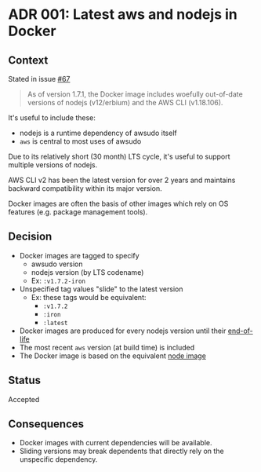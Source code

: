 # ADR 001: Latest aws and nodejs in Docker

## Context

Stated in issue [#67]

> As of version 1.7.1, the Docker image includes woefully out-of-date versions of nodejs (v12/erbium) and the AWS CLI (v1.18.106).

It's useful to include these:

* nodejs is a runtime dependency of awsudo itself
* `aws` is central to most uses of awsudo

Due to its relatively short (30 month) LTS cycle, it's useful to support multiple versions of nodejs.

AWS CLI v2 has been the latest version for over 2 years and maintains backward compatibility within its major version.

Docker images are often the basis of other images which rely on OS features (e.g. package management tools).

## Decision

* Docker images are tagged to specify
    * awsudo version
    * nodejs version (by LTS codename)
    * Ex: `:v1.7.2-iron`
* Unspecified tag values "slide" to the latest version
     * Ex: these tags would be equivalent:
         * `:v1.7.2`
         * `:iron`
         * `:latest`
* Docker images are produced for every nodejs version until their [end-of-life][nodejs releases]
* The most recent `aws` version (at build time) is included
* The Docker image is based on the equivalent [node image]

## Status

Accepted

## Consequences

* Docker images with current dependencies will be available.
* Sliding versions may break dependents that directly rely on the unspecific dependency.

[#67]: https://github.com/meltwater/awsudo/issues/67
[node image]: https://hub.docker.com/_/node
[nodejs releases]: https://nodejs.org/en/about/releases/
[Generate Docker images based on node]: https://github.com/meltwater/awsudo/pull/66
